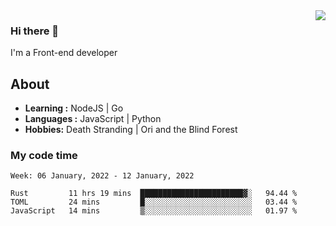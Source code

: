 <img align='right' src="https://github-readme-stats.vercel.app/api?username=strugglebak&show_icons=true">

### Hi there 👋

I'm a Front-end developer

## About

-  **Learning :** NodeJS | Go
-  **Languages :** JavaScript | Python
-  **Hobbies:** Death Stranding | Ori and the Blind Forest

### My code time

<!--START_SECTION:waka-->
```text
Week: 06 January, 2022 - 12 January, 2022

Rust         11 hrs 19 mins  ███████████████████████▓░   94.44 % 
TOML         24 mins         █░░░░░░░░░░░░░░░░░░░░░░░░   03.44 % 
JavaScript   14 mins         ▒░░░░░░░░░░░░░░░░░░░░░░░░   01.97 % 
```
<!--END_SECTION:waka-->

